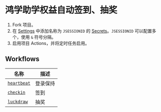 # 鸿学助学权益自动签到、抽奖

1. Fork 项目。
2. 在 [Settings](/settings) 中添加名称为 `JSESSIONID` 的 [Secrets](/settings/secrets)。`JSESSIONID` 可以配置多个，使用 `&` 符号分隔。
3. 启用项目 Actions，并将定时任务启用。

## Workflows

| 名称 | 描述 |
| - | - |
| [`heartbeat`](/actions?query=workflow%3Aheartbeat) | 登录保持 |
| [`checkin`](/actions?query=workflow%3Acheckin) | 签到 |
| [`luckdraw`](/actions?query=workflow%3Aluckydraw) | 抽奖 |
